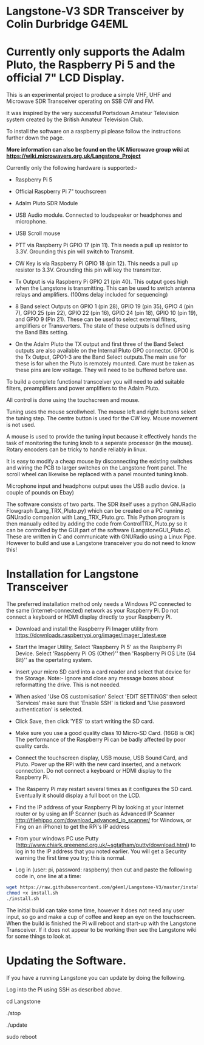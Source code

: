 # Langstone-V3 SDR Transceiver by Colin Durbridge G4EML

# Currently only supports the Adalm Pluto, the Raspberry Pi 5  and the official 7" LCD Display.

This is an experimental project to produce a simple VHF, UHF and Microwave SDR Transceiver operating on SSB CW and FM.

It was inspired by the very successful Portsdown Amateur Television system created by the British Amateur Television Club.

To install the software on a raspberry pi please follow the instructions further down the page. 

**More information can also be found on the UK Microwave group wiki at https://wiki.microwavers.org.uk/Langstone_Project**

Currently only the following hardware is supported:-

- Raspberry Pi 5

- Official Raspberry Pi 7" touchscreen

- Adalm Pluto SDR Module

- USB Audio module. Connected to loudspeaker or headphones and microphone. 
 
- USB Scroll mouse
 

- PTT via Raspberry Pi GPIO 17 (pin 11). This needs a pull up resistor to 3.3V. Grounding this pin will switch to Transmit.

- CW Key is via Raspberry Pi GPIO 18 (pin 12). This needs a pull up resistor to 3.3V. Grounding this pin will key the transmitter. 

- Tx Output is via Raspberry Pi GPIO 21 (pin 40). This output goes high when the Langstone is transmitting. This can be used to switch antenna relays and amplifiers. (100ms delay included for sequencing)

- 8 Band select Outputs on GPIO 1 (pin 28), GPIO 19 (pin 35), GPIO 4 (pin 7), GPIO 25 (pin 22), GPIO 22 (pin 16), GPIO 24 (pin 18), GPIO 10 (pin 19), and GPIO 9 (Pin 21). These can be used to select external filters, amplifiers or Transverters. The state of these outputs is defined using the Band Bits setting. 

- On the Adalm Pluto the TX output and first three of the Band Select outputs are also available on the Internal Pluto GPO connector. GPO0 is the Tx Output, GPO1-3 are the Band Select outputs.The main use for these is for when the Pluto is remotely mounted. Care must be taken as these pins are low voltage. They will need to be buffered before use. 

To build a complete functional transceiver you will need to add suitable filters, preamplifiers and power amplifiers to the Adalm Pluto. 

All control is done using the touchscreen and mouse.

Tuning uses the mouse scrollwheel. The mouse left and right buttons select the tuning step. The centre button is used for the CW key.  Mouse movement is not used.

A mouse is used to provide the tuning input because it effectively hands the task of monitoring the tuning knob to a seperate processor (in the mouse). Rotary encoders can be tricky to handle reliably in linux. 

It is easy to modify a cheap mouse by disconnecting the existing switches and wiring the PCB to larger switches on the Langstone front panel. The scroll wheel can likewise be replaced with a panel mounted tuning knob. 

Microphone input and headphone output uses the USB audio device. (a couple of pounds on Ebay)

The software consists of two parts. The SDR itself uses a python GNURadio Flowgraph (Lang_TRX_Pluto.py) which can be created on a PC running GNUradio companion with Lang_TRX_Pluto.grc. This Python program is then manually edited by adding the code from ControlTRX_Pluto.py so it can be controlled by the GUI part of the software (LangstoneGUI_Pluto.c). These are written in C and communicate with GNURadio using a Linux Pipe. However to build and use a Langstone transceiver you do not need to know this!



# Installation for Langstone Transceiver

The preferred installation method only needs a Windows PC connected to the same (internet-connected) network as your Raspberry Pi.  Do not connect a keyboard or HDMI display directly to your Raspberry Pi.

- Download and install the Raspberry Pi Imager utility from https://downloads.raspberrypi.org/imager/imager_latest.exe 

- Start the Imager Utility, Select 'Raspberry Pi 5' as the Raspberry Pi Device. Select 'Raspberry Pi OS (Other)'' then 'Raspberry Pi OS Lite (64 Bit)'' as the opertating system.

- Insert your micro SD card into a card reader and select that device for the Storage.  Note:- Ignore and close any message boxes about reformatting the drive. This is not needed. 

- When asked 'Use OS customisation' Select 'EDIT SETTINGS' then select 'Services' make sure that 'Enable SSH' is ticked and 'Use password authentication' is selected. 

- Click Save, then click 'YES' to start writing the SD card.

- Make sure you use a good quality class 10 Micro-SD Card. (16GB is OK) The performance of the Raspberry Pi can be badly affected by poor quality cards. 

- Connect the touchscreen display, USB mouse, USB Sound Card, and Pluto.   Power up the RPi with the new card inserted, and a network connection.  Do not connect a keyboard or HDMI display to the Raspberry Pi.

- The Rasperry Pi may restart several times as it configures the SD card. Eventually it should display a full boot on the LCD. 

- Find the IP address of your Raspberry Pi by looking at your internet router or by using an IP Scanner (such as Advanced IP Scanner http://filehippo.com/download_advanced_ip_scanner/ for Windows, or Fing on an iPhone) to get the RPi's IP address 

- From your windows PC use Putty (http://www.chiark.greenend.org.uk/~sgtatham/putty/download.html) to log in to the IP address that you noted earlier.  You will get a Security warning the first time you try; this is normal.

- Log in (user: pi, password: raspberry) then cut and paste the following code in, one line at a time:

```sh
wget https://raw.githubusercontent.com/g4eml/Langstone-V3/master/install.sh
chmod +x install.sh
./install.sh
```

The initial build can take some time, however it does not need any user input, so go and make a cup of coffee and keep an eye on the touchscreen.  When the build is finished the Pi will reboot and start-up with the Langstone Transceiver. If it does not appear to be working then see the Langstone wiki for some things to look at.

# Updating the Software. 

If you have a running Langstone you can update by doing the following. 

Log into the Pi using SSH as described above. 

cd Langstone

./stop

./update

sudo reboot


